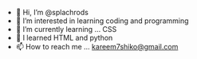 - 👋 Hi, I’m @splachrods
- 👀 I’m interested in learning coding and programming 
- 🌱 I’m currently learning ... CSS 
- 🏁 I learned HTML and python  
- 📫 How to reach me ... kareem7shiko@gmail.com
<!---
splachrods/splachrods is a ✨ special ✨ repository because its `README.md` (this file) appears on your GitHub profile.
You can click the Preview link to take a look at your changes.
--->
